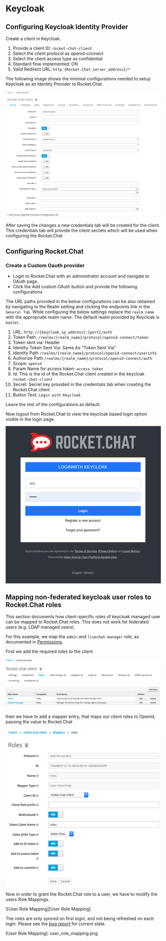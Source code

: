 # Keycloak

## Configuring Keycloak Identity Provider

Create a client in Keycloak.

1. Provide a client ID: `rocket-chat-client`
2. Select the client protocol as openid-connect
3. Select the client access type as confidential
4. Standard flow implemented: ON
5. Valid Redirect URL: `http:{Rocket.Chat_server_address}/*`

The following image shows the minimal configurations needed to setup Keycloak as an Identity Provider to Rocket.Chat.

![](../../../.gitbook/assets/client_configurations.png)

After saving the changes a new credentials tab will be created for the client. This credentials tab will provide the client secrets which will be used when configuring the Rocket.Chat

## Configuring Rocket.Chat

### Create a Custom Oauth provider

* Login to Rocket.Chat with an administrator account and navigate to OAuth page.
* Click the Add custom OAuth button and provide the following configurations

The URL paths provided in the below configurations can be also obtained by navigating to the Realm setting and clicking the endpoints link in the `General Tab`. While configuring the below settings replace the `realm_name` with the appropriate realm name. The default realm provided by Keycloak is `master`.

1. URL: `http://{keycloak_ip_address}:{port}/auth`
2. Token Path: `/realms/{realm_name}/protocol/openid-connect/token`
3. Token sent via: Header
4. Identity Token Sent Via: Same As "Token Sent Via"
5. Identity Path `/realms/{realm_name}/protocol/openid-connect/userinfo`
6. Authorize Path `/realms/{realm_name}/protocol/openid-connect/auth`
7. Scope: `openid`
8. Param Name for access token: `access_token`
9. Id: This is the id of the Rocket.Chat client created in the keycloak `rocket-chat-client`
10. Secret: Secret key provided in the credentials tab when creating the Rocket.Chat client
11. Button Text: `Login with Keycloak`

Leave the rest of the configurations as default.

Now logout from Rocket.Chat to view the keycloak based login option visible in the login page.

![](../../../.gitbook/assets/keycloak_federation.png)

## Mapping non-federated keycloak user roles to Rocket.Chat roles

This section documents how client-specific roles of keycloak managed user can be mapped to Rocket.Chat roles. This does not work for federated users \(e.g. LDAP managed users\).

For this example, we map the `admin` and `livechat-manager` role, as documented in [Permissions](https://docs.rocket.chat/administrator-guides/permissions/).

First we add the required roles to the client

![](../../../.gitbook/assets/client_roles_configurations.png)

then we have to add a mapper entry, that maps our client roles to OpenId, passing the value to Rocket.Chat

![](../../../.gitbook/assets/client_roles_mapper_roles.png)

Now in order to grant the Rocket.Chat role to a user, we have to modify the users Role Mappings.

!\[User Role Mapping\]\[User Role Mapping\]

The roles are only synced on first login, and not being refreshed on each login. Please see the [bug report](https://github.com/RocketChat/Rocket.Chat/issues/15225) for current state.

\[User Role Mapping\]: user\_role\_mapping.png

